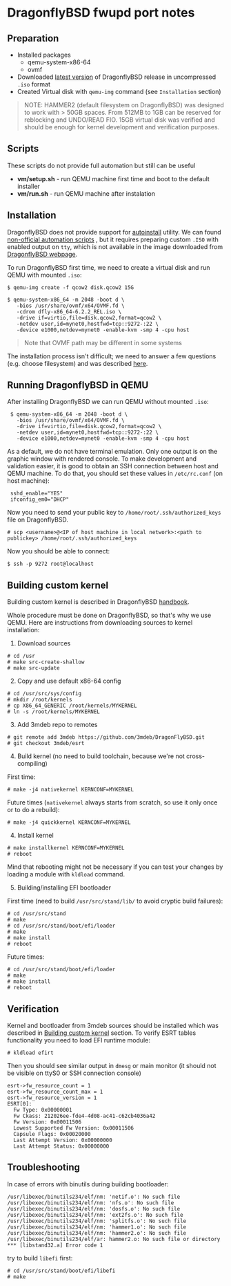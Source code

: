# DragonflyBSD fwupd port notes

## Preparation

- Installed packages
    - qemu-system-x86-64
    - ovmf
- Downloaded
[latest version](https://mirror-master.dragonflybsd.org/iso-images/?C=M;O=D) of
DragonflyBSD release in uncompressed `.iso` format
- Created Virtual disk with `qemu-img` command (see `Installation` section)

> NOTE: HAMMER2 (default filesystem on DragonflyBSD) was designed to work with >
50GB spaces. From 512MB to 1GB can be reserved for reblocking and UNDO/READ
FIO. 15GB virtual disk was verified and should be enough for kernel development
and verification purposes.

## Scripts

These scripts do not provide full automation but still can be useful

- **vm/setup.sh** - run QEMU machine first time and boot to the default
installer
- **vm/run.sh** - run QEMU machine after instalation

## Installation

DragonflyBSD does not provide support for
[autoinstall](https://man.openbsd.org/autoinstall) utility. We can found
[non-official automation scripts](https://code.umbriel.fr/Nihl/dfly-autoinstall/src/branch/main/install-script/autoinstall.sh)
, but it requires preparing custom `.ISO` with
enabled output on `tty`, which is not available in the image downloaded from
[DragonflyBSD webpage](https://www.dragonflybsd.org/download/#index1h2).

To run DragonflyBSD first time, we need to create a virtual disk and run QEMU
with
mounted `.iso`:

```
$ qemu-img create -f qcow2 disk.qcow2 15G

$ qemu-system-x86_64 -m 2048 -boot d \
   -bios /usr/share/ovmf/x64/OVMF.fd \
   -cdrom dfly-x86_64-6.2.2_REL.iso \
   -drive if=virtio,file=disk.qcow2,format=qcow2 \
   -netdev user,id=mynet0,hostfwd=tcp::9272-:22 \
   -device e1000,netdev=mynet0 -enable-kvm -smp 4 -cpu host
```

> Note that OVMF path may be different in some systems

The installation process isn't difficult; we need to answer a few questions (e.g.
choose filesystem) and was described
[here](https://www.dragonflybsd.org/docs/handbook/Installation/#index3h2).

## Running DragonflyBSD in QEMU

After installing DragonflyBSD we can run QEMU without mounted `.iso`:

```
 $ qemu-system-x86_64 -m 2048 -boot d \
   -bios /usr/share/ovmf/x64/OVMF.fd \
   -drive if=virtio,file=disk.qcow2,format=qcow2 \
   -netdev user,id=mynet0,hostfwd=tcp::9272-:22 \
   -device e1000,netdev=mynet0 -enable-kvm -smp 4 -cpu host
```

As a default, we do not have terminal emulation. Only one output is on the
graphic window with rendered console. To make development and validation easier,
it is good to obtain an SSH connection between host and QEMU machine. To do
that, you should set these values in `/etc/rc.conf` (on host machine):

```
 sshd_enable="YES"
 ifconfig_em0="DHCP"
```

Now you need to send your public key to `/home/root/.ssh/authorized_keys` file
on DragonflyBSD.

```
# scp <username>@<IP of host machine in local network>:<path to publickey> /home/root/.ssh/authorized_keys
```

Now you should be able to connect:
```
$ ssh -p 9272 root@localhost
```

## Building custom kernel

Building custom kernel is described in DragonflyBSD
[handbook](https://www.dragonflybsd.org/docs/handbook/ConfigureKernel/).

Whole procedure must be done on DragonflyBSD, so that's why we use QEMU. Here
are instructions from downloading sources to kernel installation:

1. Download sources

```
# cd /usr
# make src-create-shallow
# make src-update
```

2. Copy and use default x86-64 config

```
# cd /usr/src/sys/config
# mkdir /root/kernels
# cp X86_64_GENERIC /root/kernels/MYKERNEL
# ln -s /root/kernels/MYKERNEL
```

3. Add 3mdeb repo to remotes
```
# git remote add 3mdeb https://github.com/3mdeb/DragonFlyBSD.git
# git checkout 3mdeb/esrt
```

4. Build kernel (no need to build toolchain, because we're not cross-compiling)

First time:

```
# make -j4 nativekernel KERNCONF=MYKERNEL
```

Future times (`nativekernel` always starts from scratch, so use it only once or
to do a rebuild):

```
# make -j4 quickkernel KERNCONF=MYKERNEL
```

4. Install kernel

```
# make installkernel KERNCONF=MYKERNEL
# reboot
```

Mind that rebooting might not be necessary if you can test your changes by
loading a module with `kldload` command.

5. Building/installing EFI bootloader

First time (need to build `/usr/src/stand/lib/` to avoid cryptic build
failures):

```
# cd /usr/src/stand
# make
# cd /usr/src/stand/boot/efi/loader
# make
# make install
# reboot
```

Future times:

```
# cd /usr/src/stand/boot/efi/loader
# make
# make install
# reboot
```

## Verification

Kernel and bootloader from 3mdeb sources should be installed which was described
in [Building custom kernel](#Building-custom-kernel) section. To verify ESRT
tables functionality you need to load EFI runtime module:

```
# kldload efirt
```

Then you should see similar output in `dmesg` or main monitor (it should not be
visible on ttyS0 or SSH connection console)

```
esrt->fw_resource_count = 1
esrt->fw_resource_count_max = 1
esrt->fw_resource_version = 1
ESRT[0]:
  Fw Type: 0x00000001
  Fw Ckass: 212026ee-fde4-4d08-ac41-c62cb4036a42
  Fw Version: 0x00011506
  Lowest Supported Fw Version: 0x00011506
  Capsule Flags: 0x00020000
  Last Attempt Version: 0x00000000
  Last Attempt Status: 0x00000000
```

## Troubleshooting

In case of errors with binutils during building bootloader:

```
/usr/libexec/binutils234/elf/nm: 'netif.o': No such file
/usr/libexec/binutils234/elf/nm: 'nfs.o': No such file
/usr/libexec/binutils234/elf/nm: 'dosfs.o': No such file
/usr/libexec/binutils234/elf/nm: 'ext2fs.o': No such file
/usr/libexec/binutils234/elf/nm: 'splitfs.o': No such file
/usr/libexec/binutils234/elf/nm: 'hammer1.o': No such file
/usr/libexec/binutils234/elf/nm: 'hammer2.o': No such file
/usr/libexec/binutils234/elf/ar: hammer2.o: No such file or directory
*** [libstand32.a] Error code 1
```

try to build `libefi` first:

```
# cd /usr/src/stand/boot/efi/libefi
# make
```
